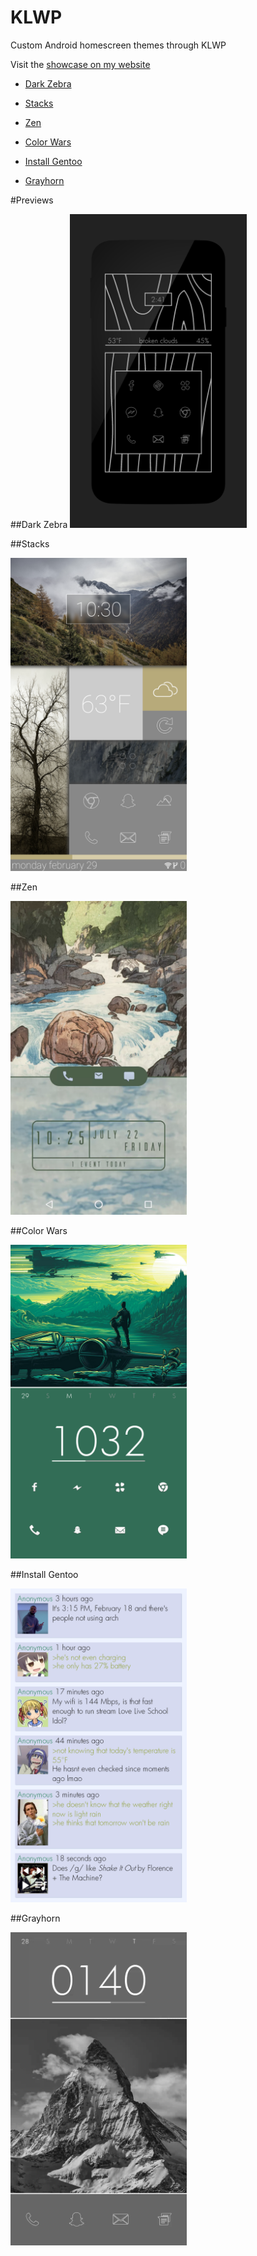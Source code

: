 # KLWP


Custom Android homescreen themes through KLWP



Visit the [showcase on my website](http://ensorcell.netai.net/homescreens.html)



 - <a href=#dark-zebra>Dark Zebra</a>

 - <a href=#stacks>Stacks</a>

 - <a href=#zen>Zen</a>

 - <a href=#color-wars>Color Wars</a>

 - <a href=#install-gentoo>Install Gentoo</a>

 - <a href=#grayhorn>Grayhorn</a>


#Previews



##Dark Zebra
<img src="https://raw.githubusercontent.com/ensorcell/KLWP/homescreens/dark_zebra/dark_zebra.png" width=56%>



##Stacks
<a href="https://raw.githubusercontent.com/ensorcell/KLWP/homescreens/stacks/stacks.webm">

<img src="https://raw.githubusercontent.com/ensorcell/KLWP/homescreens/stacks/stacks.png" width=56%>

</a>



##Zen

<a href="https://raw.githubusercontent.com/ensorcell/KLWP/homescreens/zen/zen.webm">

<img src="https://raw.githubusercontent.com/ensorcell/KLWP/homescreens/zen/zen.png" width=56%>

</a>


##Color Wars

<a href="https://raw.githubusercontent.com/ensorcell/KLWP/homescreens/color_wars/color_wars.webm">

<img src="https://raw.githubusercontent.com/ensorcell/KLWP/homescreens/color_wars/color_wars.png" width=56%>

</a>




##Install Gentoo

<img src="https://raw.githubusercontent.com/ensorcell/KLWP/homescreens/install_gentoo/install_gentoo.png" width=56%>



##Grayhorn
<a href="https://raw.githubusercontent.com/ensorcell/KLWP/homescreens/grayhorn/grayhorn.webm">

<img src="https://raw.githubusercontent.com/ensorcell/KLWP/homescreens/grayhorn/grayhorn.png" width=56%>

</a>
